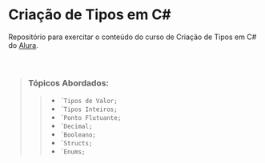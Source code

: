 # Criação de Tipos em C#

Repositório para exercitar o conteúdo do curso de Criação de Tipos em C# do [Alura](https://alura.com.br).
<br/><br/><br/>

>### **Tópicos Abordados**:
>> - `´Tipos de Valor;`
>> - `´Tipos Inteiros;`
>> - `´Ponto Flutuante;`
>> - `´Decimal;`
>> - `´Booleano;`
>> - `´Structs;`
>> - `´Enums;`



